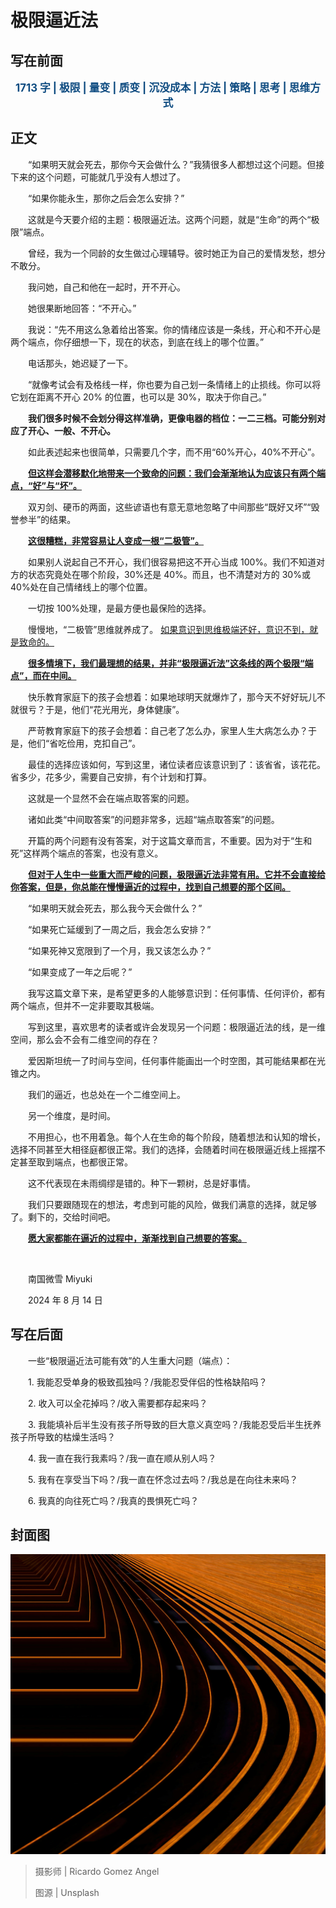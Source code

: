# 极限逼近法

## 写在前面

<p style="color:#0f4c81; text-align:center; font-weight:bold; font-size:larger;">1713 字 | 极限 | 量变 | 质变 | 沉没成本 | 方法 | 策略 | 思考 | 思维方式</p>

## 正文

　　“如果明天就会死去，那你今天会做什么？”我猜很多人都想过这个问题。但接下来的这个问题，可能就几乎没有人想过了。

　　“如果你能永生，那你之后会怎么安排？”

　　这就是今天要介绍的主题：极限逼近法。这两个问题，就是“生命”的两个“极限”端点。

　　曾经，我为一个同龄的女生做过心理辅导。彼时她正为自己的爱情发愁，想分不敢分。

　　我问她，自己和他在一起时，开不开心。

　　她很果断地回答：“不开心。”

　　我说：“先不用这么急着给出答案。你的情绪应该是一条线，开心和不开心是两个端点，你仔细想一下，现在的状态，到底在线上的哪个位置。”

　　电话那头，她迟疑了一下。

　　“就像考试会有及格线一样，你也要为自己划一条情绪上的止损线。你可以将它划在距离不开心 20% 的位置，也可以是 30%，取决于你自己。”

　　**我们很多时候不会划分得这样准确，更像电器的档位：一二三档。可能分别对应了开心、一般、不开心。**

　　如此表述起来也很简单，只需要几个字，而不用“60%开心，40%不开心”。

　　<u>**但这样会潜移默化地带来一个致命的问题：我们会渐渐地认为应该只有两个端点，“好”与“坏”。**</u>

　　双刃剑、硬币的两面，这些谚语也有意无意地忽略了中间那些“既好又坏”“毁誉参半”的结果。

　　<u>**这很糟糕，非常容易让人变成一根“二极管”。**</u>

　　如果别人说起自己不开心，我们很容易把这不开心当成 100%。我们不知道对方的状态究竟处在哪个阶段，30%还是 40%。而且，也不清楚对方的 30%或 40%处在自己情绪线上的哪个位置。

　　一切按 100%处理，是最方便也最保险的选择。

　　慢慢地，“二极管”思维就养成了。 <u>如果意识到思维极端还好，意识不到，就是致命的。</u>

　　<u>**很多情境下，我们最理想的结果，并非“极限逼近法”这条线的两个极限“端点”，而在中间。**</u>

　　快乐教育家庭下的孩子会想着：如果地球明天就爆炸了，那今天不好好玩儿不就很亏？于是，他们“花光用光，身体健康”。

　　严苛教育家庭下的孩子会想着：自己老了怎么办，家里人生大病怎么办？于是，他们“省吃俭用，克扣自己”。

　　最佳的选择应该如何，写到这里，诸位读者应该意识到了：该省省，该花花。省多少，花多少，需要自己安排，有个计划和打算。

　　这就是一个显然不会在端点取答案的问题。

　　诸如此类“中间取答案”的问题非常多，远超“端点取答案”的问题。

　　开篇的两个问题有没有答案，对于这篇文章而言，不重要。因为对于“生和死”这样两个端点的答案，也没有意义。

　　<u>**但对于人生中一些重大而严峻的问题，极限逼近法非常有用。它并不会直接给你答案，但是，你总能在慢慢逼近的过程中，找到自己想要的那个区间。**</u>

　　“如果明天就会死去，那么我今天会做什么？”

　　“如果死亡延缓到了一周之后，我会怎么安排？”

　　“如果死神又宽限到了一个月，我又该怎么办？”

　　“如果变成了一年之后呢？”

　　我写这篇文章下来，是希望更多的人能够意识到：任何事情、任何评价，都有两个端点，但并不一定非要取其极端。

　　写到这里，喜欢思考的读者或许会发现另一个问题：极限逼近法的线，是一维空间，那么会不会有二维空间的存在？

　　爱因斯坦统一了时间与空间，任何事件能画出一个时空图，其可能结果都在光锥之内。

　　我们的逼近，也总处在一个二维空间上。

　　另一个维度，是时间。

　　不用担心，也不用着急。每个人在生命的每个阶段，随着想法和认知的增长，选择不同甚至大相径庭都很正常。我们的选择，会随着时间在极限逼近线上摇摆不定甚至取到端点，也都很正常。

　　这不代表现在未雨绸缪是错的。种下一颗树，总是好事情。

　　我们只要跟随现在的想法，考虑到可能的风险，做我们满意的选择，就足够了。剩下的，交给时间吧。

　　<u>**愿大家都能在逼近的过程中，渐渐找到自己想要的答案。**</u>

<br />

　　南国微雪 Miyuki

　　2024 年 8 月 14 日

## 写在后面

　　一些“极限逼近法可能有效”的人生重大问题（端点）：

　　1. 我能忍受单身的极致孤独吗？/我能忍受伴侣的性格缺陷吗？

　　2. 收入可以全花掉吗？/收入需要都存起来吗？

　　3. 我能填补后半生没有孩子所导致的巨大意义真空吗？/我能忍受后半生抚养孩子所导致的枯燥生活吗？

　　4. 我一直在我行我素吗？/我一直在顺从别人吗？

　　5. 我有在享受当下吗？/我一直在怀念过去吗？/我总是在向往未来吗？

　　6. 我真的向往死亡吗？/我真的畏惧死亡吗？

## 封面图

![](https://raw.githubusercontent.com/TinySnow/GithubImageHosting/main/blog/articles/literature/ricardo-gomez-angel-GsZLXA4JPcM-unsplash.jpg)

> 摄影师 | Ricardo Gomez Angel
>
> 图源 | Unsplash
